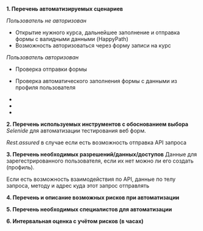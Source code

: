 **1. Перечень автоматизируемых сценариев**

   *Пользователь не авторизован*
- Открытие нужного курса, дальнейшее заполнение и отправка формы c валидными данными (HappyPath)
- Возможность авторизоваться через форму записи на курс

 *Пользователь авторизован*
- Проверка отправки формы
- Проверка автоматического заполнения формы с данными из профиля пользователя

- 
- 
- 
**2. Перечень используемых инструментов с обоснованием выбора**
*Selenide* для автоматизации тестирования веб форм.

*Rest.assured* в случае если есть возможность отправка API запроса

**3. Перечень необходимых разрешений/данных/доступов**
   Данные для зарегестрированного пользователя, если их нет можно ли его создать (профиль).

   Если есть возможность взаимодействия по API, данные по телу запроса, методу и адрес куда этот запрос отправлять

**4. Перечень и описание возможных рисков при автоматизации**

**5. Перечень необходимых специалистов для автоматизации**

**6. Интервальная оценка с учётом рисков (в часах)**